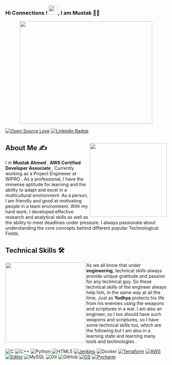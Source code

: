 ### Hi Connections ! <img src="https://github.com/TheDudeThatCode/TheDudeThatCode/blob/master/Assets/Hi.gif" width="29px">, I am Mustak 👨‍🎓

<p align="center">
  <img src="https://github.com/abhisheknaiidu/abhisheknaiidu/blob/master/code.gif?raw=true" width="414" height="320" />
</p>

[![Open Source Love](https://badges.frapsoft.com/os/v2/open-source.svg?v=103)](https://github.com/Mustak-Ahmed)
[![Linkedin Badge](https://img.shields.io/badge/-Mustak%20Ahmed-green?style=social&logo=Linkedin&logoColor=blue&link=https://www.linkedin.com/in/mustak-ahmed-5b53a4179/)](https://www.linkedin.com/in/mustak-ahmed-5b53a4179/) 
<div>
 <p>
  <img width="240" height="230" align='right' src="https://github.com/Mustak-Ahmed/Mustak-Ahmed/blob/main/118543317_1468296280020170_963459639370980030_n.jpg"> 
</p>

 ## About Me ✍
 I m <b> Mustak Ahmed </b>, <b>AWS Certified Developer Associate</b> , Currently working as a Project Engineeer  at WIPRO .  As a professional, I have the immense aptitude for learning and the ability to adapt and excel in a multicultural environment. As a person, I am friendly and good at motivating people in a team environment. With my hard work, I developed effective research and analytical skills as well as the ability to meet deadlines under pressure. I always passionate about understanding the core concepts behind different popular Technological Fields. 

</div>

<!--technical skill-->

## Technical Skills 🛠 
<img align='left' src='https://media.giphy.com/media/SWoSkN6DxTszqIKEqv/giphy.gif' width='250"'>
As we all know that under <b>engineering</b>, technical skills always provide unique gratitude and passion for any technical guy. So these technical skills of the engineer always help him, in the same way at all the time, Just as <b>Yodhya</b> protects his life from his enemies using the weapons and scriptures in a war. I am also an engineer, so I too should have such weapons and scriptures, so I  have some technical skills too,  which are the following but I am also in a learning state and learning many tools and technologies </b>.</br>

![C](https://img.shields.io/badge/-C-000?&logo=C)
![C++](https://img.shields.io/badge/-C++-00599C?style=flat-square&logo=c)
![Python](https://img.shields.io/badge/-Python-black?style=flat-square&logo=Python)
![HTML5](https://img.shields.io/badge/-HTML5-E34F26?style=flat-square&logo=html5&logoColor=white)
[![Jenkins](https://img.shields.io/badge/-Jenkins-326CE5?style=flat-square&logo=Jenkins&logoColor=ffffff)](https://jenkins.io/)
![Docker](https://img.shields.io/badge/-Docker-black?style=flat-square&logo=docker)
[![Terraform](https://img.shields.io/badge/-terraform-326CE5?style=flat-square&logo=terraform&logoColor=000000)](https://terraform.io/)
[![AWS](https://img.shields.io/badge/Learning-AWS-FF9900?style=flat-square&logo=amazon-aws&logoColor=white)](https://github.com/br3ndonland/awsdev)
[![Editor](https://img.shields.io/badge/Editor-VSCode-blue?style=flat-square&logo=visual-studio-code&logoColor=white)](https://code.visualstudio.com/)
![MySQL](https://img.shields.io/badge/-MySQL-black?style=flat-square&logo=mysql)
![Git](https://img.shields.io/badge/-Git-black?style=flat-square&logo=git)
![GitHub](https://img.shields.io/badge/-GitHub-181717?style=flat-square&logo=github)
[![OS](https://img.shields.io/badge/OS-Linux-informational?style=flat-square&logo=linux&logoColor=white)](https://en.wikipedia.org/wiki/Linux)
[![Pycharm](https://img.shields.io/badge/IDE-PyCharm-yellow?style=flat-square&logo=JetBrains)](https://www.jetbrains.com/pycharm/)





